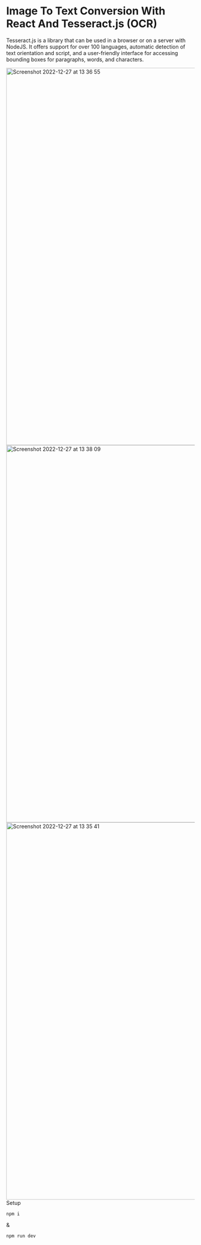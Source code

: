 # Image To Text Conversion With React And Tesseract.js (OCR)
Tesseract.js is a library that can be used in a browser or on a server with NodeJS. It offers support for over 100 languages, automatic detection of text orientation and script, and a user-friendly interface for accessing bounding boxes for paragraphs, words, and characters. </br>

<img width="1008" alt="Screenshot 2022-12-27 at 13 36 55" src="https://user-images.githubusercontent.com/101264514/209661291-bacfce11-5f4e-4177-b37b-70e7eb89f378.png">
<img width="1008" alt="Screenshot 2022-12-27 at 13 38 09" src="https://user-images.githubusercontent.com/101264514/209661322-6fd8c98f-ea0b-413d-9c2c-0c6eac62829d.png">
<img width="1008" alt="Screenshot 2022-12-27 at 13 35 41" src="https://user-images.githubusercontent.com/101264514/209661327-fa5db693-484e-45f6-8c23-4e904fa80f9b.png">
Setup

```
npm i
```
&
```
npm run dev
```
